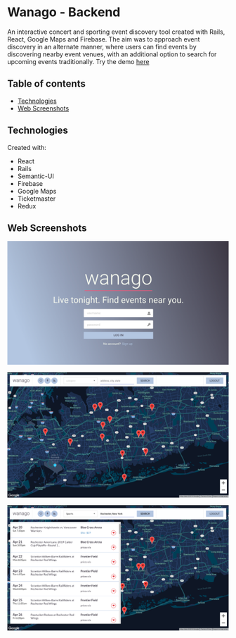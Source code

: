 # Wanago - Backend

An interactive concert and sporting event discovery tool created with Rails, React, Google Maps and Firebase. The aim was to approach event discovery in an alternate manner, where users can find events by discovering nearby event venues, with an additional option to search for upcoming events traditionally. Try the demo [here](https://wanago.herokuapp.com/)

## Table of contents
* [Technologies](#technologies)
* [Web Screenshots](#web-screenshots)

## Technologies
Created with:
* React
* Rails
* Semantic-UI
* Firebase
* Google Maps
* Ticketmaster
* Redux

## Web Screenshots

![alt text](https://github.com/patcarrasco/wanago-web-frontend/blob/master/screenshots/Screen%20Shot%202019-04-21%20at%201.26.51%20AM.png "wanago homepage")

![alt_text](https://github.com/patcarrasco/wanago-web-frontend/blob/master/screenshots/Screen%20Shot%202019-04-21%20at%201.27.20%20AM.png "clickable venue markers on map" )

![alt_text](https://github.com/patcarrasco/wanago-web-frontend/blob/master/screenshots/Screen%20Shot%202019-04-21%20at%201.29.19%20AM.png "search results from searchbar")













